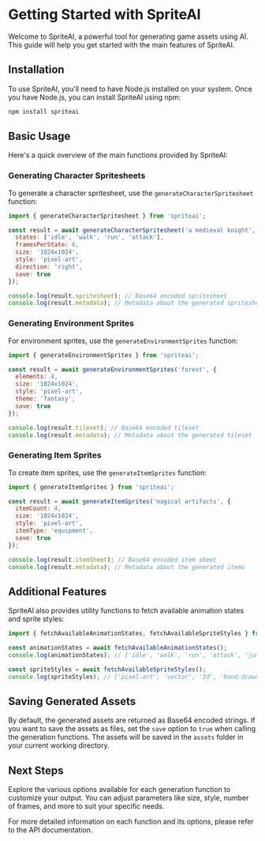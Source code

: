 # Getting Started with SpriteAI

Welcome to SpriteAI, a powerful tool for generating game assets using AI. This guide will help you get started with the main features of SpriteAI.

## Installation

To use SpriteAI, you'll need to have Node.js installed on your system. Once you have Node.js, you can install SpriteAI using npm:

```bash
npm install spriteai
```

## Basic Usage

Here's a quick overview of the main functions provided by SpriteAI:

### Generating Character Spritesheets

To generate a character spritesheet, use the `generateCharacterSpritesheet` function:

```javascript
import { generateCharacterSpritesheet } from 'spriteai';

const result = await generateCharacterSpritesheet('a medieval knight', {
  states: ['idle', 'walk', 'run', 'attack'],
  framesPerState: 6,
  size: '1024x1024',
  style: 'pixel-art',
  direction: 'right',
  save: true
});

console.log(result.spritesheet); // Base64 encoded spritesheet
console.log(result.metadata); // Metadata about the generated spritesheet
```

### Generating Environment Sprites

For environment sprites, use the `generateEnvironmentSprites` function:

```javascript
import { generateEnvironmentSprites } from 'spriteai';

const result = await generateEnvironmentSprites('forest', {
  elements: 4,
  size: '1024x1024',
  style: 'pixel-art',
  theme: 'fantasy',
  save: true
});

console.log(result.tileset); // Base64 encoded tileset
console.log(result.metadata); // Metadata about the generated tileset
```

### Generating Item Sprites

To create item sprites, use the `generateItemSprites` function:

```javascript
import { generateItemSprites } from 'spriteai';

const result = await generateItemSprites('magical artifacts', {
  itemCount: 4,
  size: '1024x1024',
  style: 'pixel-art',
  itemType: 'equipment',
  save: true
});

console.log(result.itemSheet); // Base64 encoded item sheet
console.log(result.metadata); // Metadata about the generated items
```

## Additional Features

SpriteAI also provides utility functions to fetch available animation states and sprite styles:

```javascript
import { fetchAvailableAnimationStates, fetchAvailableSpriteStyles } from 'spriteai';

const animationStates = await fetchAvailableAnimationStates();
console.log(animationStates); // ['idle', 'walk', 'run', 'attack', 'jump', 'fall', 'hurt', 'die']

const spriteStyles = await fetchAvailableSpriteStyles();
console.log(spriteStyles); // ['pixel-art', 'vector', '3d', 'hand-drawn', 'anime']
```

## Saving Generated Assets

By default, the generated assets are returned as Base64 encoded strings. If you want to save the assets as files, set the `save` option to `true` when calling the generation functions. The assets will be saved in the `assets` folder in your current working directory.

## Next Steps

Explore the various options available for each generation function to customize your output. You can adjust parameters like size, style, number of frames, and more to suit your specific needs.

For more detailed information on each function and its options, please refer to the API documentation.
